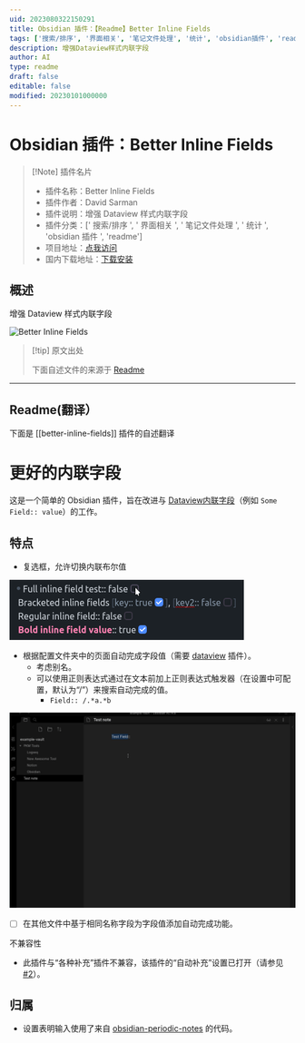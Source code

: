 ```yaml
---
uid: 2023080322150291
title: Obsidian 插件：【Readme】Better Inline Fields
tags: ['搜索/排序', '界面相关', '笔记文件处理', '统计', 'obsidian插件', 'readme']
description: 增强Dataview样式内联字段
author: AI
type: readme
draft: false
editable: false
modified: 20230101000000
---
```


# Obsidian 插件：Better Inline Fields

> [!Note] 插件名片
> - 插件名称：Better Inline Fields
> - 插件作者：David Sarman
> - 插件说明：增强 Dataview 样式内联字段
> - 插件分类：[' 搜索/排序 ', ' 界面相关 ', ' 笔记文件处理 ', ' 统计 ', 'obsidian 插件 ', 'readme']
> - 项目地址：[点我访问](https://github.com/dsarman/better-inline-fields)
> - 国内下载地址：[下载安装](https://pkmer.cn/products/plugin/pluginMarket/?better-inline-fields)

## 概述

增强 Dataview 样式内联字段

![Better Inline Fields](https://cdn.pkmer.cn/covers/better-inline-fields.GIF!pkmer)

> [!tip] 原文出处
>
>下面自述文件的来源于 [Readme](https://ghproxy.net/https://raw.githubusercontent.com/dsarman/better-inline-fields/master/README.md)
>

---

## Readme(翻译）

下面是 [[better-inline-fields]] 插件的自述翻译

# 更好的内联字段

这是一个简单的 Obsidian 插件，旨在改进与 [Dataview内联字段](https://blacksmithgu.github.io/obsidian-dataview/data-annotation/)（例如 `Some Field:: value`）的工作。

## 特点

- 复选框，允许切换内联布尔值

![复选框](https://raw.githubusercontent.com/dsarman/better-inline-fields/master/imgs/checkboxes.gif)

- 根据配置文件夹中的页面自动完成字段值（需要 [dataview](https://github.com/blacksmithgu/obsidian-dataview) 插件）。
  - 考虑别名。
  - 可以使用正则表达式通过在文本前加上正则表达式触发器（在设置中可配置，默认为“/”）来搜索自动完成的值。
    - `Field:: /.*a.*b`

![页面自动完成](https://raw.githubusercontent.com/dsarman/better-inline-fields/master/imgs/field-autocomplete.gif)

- [ ] 在其他文件中基于相同名称字段为字段值添加自动完成功能。

不兼容性

- 此插件与“各种补充”插件不兼容，该插件的“自动补充”设置已打开（请参见 [#2](https://github.com/dsarman/better-inline-fields/issues/2)）。

## 归属

- 设置表明输入使用了来自 [obsidian-periodic-notes](https://github.com/liamcain/obsidian-periodic-notes) 的代码。



